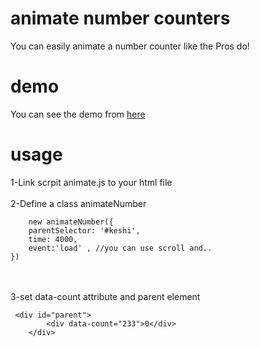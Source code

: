 # animate number counters
You can easily animate a number counter like the Pros do! 
<br>
# demo
You can see the demo from <a href="https://codepen.io/mrkeshi/pen/YzLPYqY">here</a>

# usage
1-Link scrpit animate.js to your html file
<br><br>
2-Define a class animateNumber 
<br>
```
    new animateNumber({
    parentSelector: '#keshi',
    time: 4000,
    event:'load' , //you can use scroll and..
})
```
<br><br>
3-set data-count attribute and parent element
```
 <div id="parent">
        <div data-count="233">0</div>
    </div>
```
